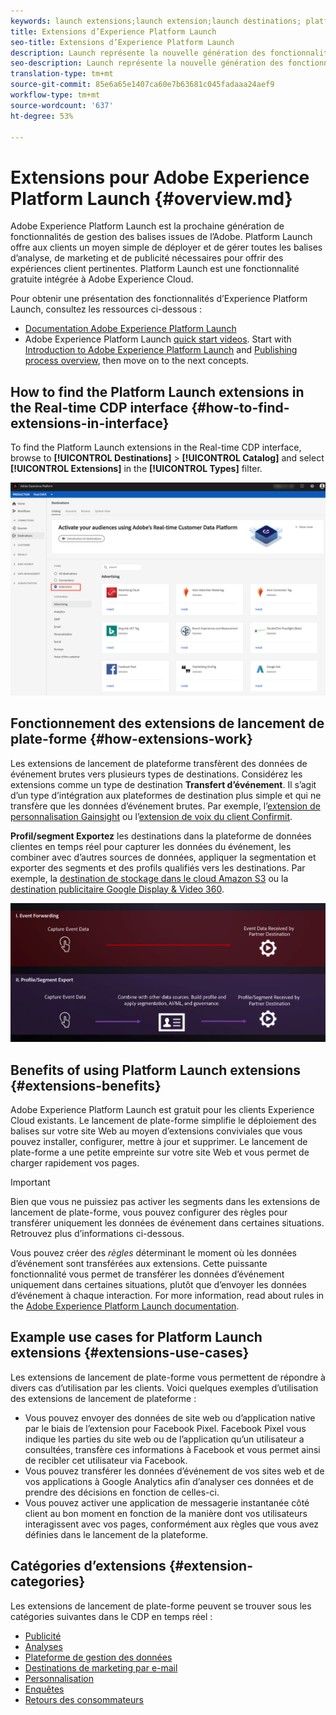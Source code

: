 ```yaml
---
keywords: launch extensions;launch extension;launch destinations; platform launch extensions;platform launch extension;platform launch destinations
title: Extensions d’Experience Platform Launch
seo-title: Extensions d’Experience Platform Launch
description: Launch représente la nouvelle génération des fonctionnalités de gestion des balises d’Adobe. Launch offre aux clients un moyen simple de déployer et de gérer toutes les balises d’analyse, de marketing et de publicité nécessaires pour offrir des expériences client pertinentes.
seo-description: Launch représente la nouvelle génération des fonctionnalités de gestion des balises d’Adobe. Launch offre aux clients un moyen simple de déployer et de gérer toutes les balises d’analyse, de marketing et de publicité nécessaires pour offrir des expériences client pertinentes.
translation-type: tm+mt
source-git-commit: 85e6a65e1407ca60e7b63681c045fadaaa24aef9
workflow-type: tm+mt
source-wordcount: '637'
ht-degree: 53%

---
```



# Extensions pour Adobe Experience Platform Launch {#overview.md}

Adobe Experience Platform Launch est la prochaine génération de fonctionnalités de gestion des balises issues de l’Adobe. Platform Launch offre aux clients un moyen simple de déployer et de gérer toutes les balises d’analyse, de marketing et de publicité nécessaires pour offrir des expériences client pertinentes.  Platform Launch est une fonctionnalité gratuite intégrée à Adobe Experience Cloud.

Pour obtenir une présentation des fonctionnalités d’Experience Platform Launch, consultez les ressources ci-dessous :
- [Documentation Adobe Experience Platform Launch](https://docs.adobe.com/content/help/fr-FR/experience-cloud/user-guides/home.translate.html)
- Adobe Experience Platform Launch [quick start videos](https://experienceleague.adobe.com/docs/launch/using/intro/get-started/videos.html?). Start with [Introduction to Adobe Experience Platform Launch](https://www.youtube.com/embed/rwqqkG1SERU) and [Publishing process overview](https://helpx.adobe.com/fr/analytics/how-to/adobe-launch-publishing-process.html), then move on to the next concepts.

## How to find the Platform Launch extensions in the Real-time CDP interface {#how-to-find-extensions-in-interface}

To find the Platform Launch extensions in the Real-time CDP interface, browse to **[!UICONTROL Destinations]** > **[!UICONTROL Catalog]** and select **[!UICONTROL Extensions]** in the **[!UICONTROL Types]** filter.

![Filtre des extensions dans l’interface](../../assets/catalog/launch-extensions/filter.png)

## Fonctionnement des extensions de lancement de plate-forme {#how-extensions-work}

Les extensions de lancement de plateforme transfèrent des données de événement brutes vers plusieurs types de destinations. Considérez les extensions comme un type de destination **Transfert d’événement**. Il s’agit d’un type d’intégration aux plateformes de destination plus simple et qui ne transfère que les données d’événement brutes. Par exemple, l’[extension de personnalisation Gainsight](../personalization/gainsight.md) ou l’[extension de voix du client Confirmit](../voice/confirmit-digital-feedback.md).

**Profil/segment Exportez** les destinations dans la plateforme de données clientes en temps réel pour capturer les données du événement, les combiner avec d’autres sources de données, appliquer la segmentation et exporter des segments et des profils qualifiés vers les destinations. Par exemple, la [destination de stockage dans le cloud Amazon S3](../cloud-storage/amazon-s3.md) ou la [destination publicitaire Google Display &amp; Video 360](../advertising/google-dv360.md).

![Comparaison entre les extensions d’Experience Platform Launch et d’autres destinations](../../assets/common/launch-and-other-destinations.png)

## Benefits of using Platform Launch extensions {#extensions-benefits}

Adobe Experience Platform Launch est gratuit pour les clients Experience Cloud existants. Le lancement de plate-forme simplifie le déploiement des balises sur votre site Web au moyen d’extensions conviviales que vous pouvez installer, configurer, mettre à jour et supprimer. Le lancement de plate-forme a une petite empreinte sur votre site Web et vous permet de charger rapidement vos pages.

>[!IMPORTANT]
>
>Bien que vous ne puissiez pas activer les segments dans les extensions de lancement de plate-forme, vous pouvez configurer des règles pour transférer uniquement les données de événement dans certaines situations. Retrouvez plus d’informations ci-dessous.

Vous pouvez créer des *règles* déterminant le moment où les données d’événement sont transférées aux extensions. Cette puissante fonctionnalité vous permet de transférer les données d’événement uniquement dans certaines situations, plutôt que d’envoyer les données d’événement à chaque interaction. For more information, read about rules in the [Adobe Experience Platform Launch documentation](https://experienceleague.adobe.com/docs/launch/using/reference/manage-resources/rules.html).

## Example use cases for Platform Launch extensions {#extensions-use-cases}

Les extensions de lancement de plate-forme vous permettent de répondre à divers cas d’utilisation par les clients. Voici quelques exemples d’utilisation des extensions de lancement de plateforme :

- Vous pouvez envoyer des données de site web ou d’application native par le biais de l’extension pour Facebook Pixel. Facebook Pixel vous indique les parties du site web ou de l’application qu’un utilisateur a consultées, transfère ces informations à Facebook et vous permet ainsi de recibler cet utilisateur via Facebook.
- Vous pouvez transférer les données d’événement de vos sites web et de vos applications à Google Analytics afin d’analyser ces données et de prendre des décisions en fonction de celles-ci.
- Vous pouvez activer une application de messagerie instantanée côté client au bon moment en fonction de la manière dont vos utilisateurs interagissent avec vos pages, conformément aux règles que vous avez définies dans le lancement de la plateforme.

## Catégories d’extensions {#extension-categories}

Les extensions de lancement de plate-forme peuvent se trouver sous les catégories suivantes dans le CDP en temps réel :

- [Publicité](../advertising/overview.md)
- [Analyses](../analytics/overview.md)
- [Plateforme de gestion des données](../data-management/overview.md)
- [Destinations de marketing par e-mail](../email-marketing/overview.md)
- [Personnalisation](../personalization/overview.md)
- [Enquêtes](../survey/overview.md)
- [Retours des consommateurs](../voice/overview.md)
